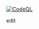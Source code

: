 [![CodeQL](https://github.com/Yavar-Hasansoy/python-ghas/actions/workflows/codeql-analysis.yml/badge.svg?branch=master)](https://github.com/Yavar-Hasansoy/python-ghas/actions/workflows/codeql-analysis.yml)

edit
